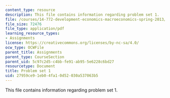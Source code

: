 ```yaml
---
content_type: resource
description: This file contains information regarding problem set 1.
file: /courses/14-772-development-economics-macroeconomics-spring-2013/27959ce91eb04fa10d52030a537063b5_MIT14_772S13_pset1.pdf
file_size: 72476
file_type: application/pdf
learning_resource_types:
- Assignments
license: https://creativecommons.org/licenses/by-nc-sa/4.0/
ocw_type: OCWFile
parent_title: Assignments
parent_type: CourseSection
parent_uid: 5c97c2d5-c4bb-fe91-ab95-5e6228c6bd27
resourcetype: Document
title: Problem set 1
uid: 27959ce9-1eb0-4fa1-0d52-030a537063b5
---
```

This file contains information regarding problem set 1.